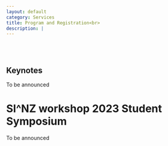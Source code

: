 ```yaml
---
layout: default
category: Services
title: Program and Registration<br>
description: |
---
```


<!--The registration is opened to everyone.
<br>
<br>
**Registration is now open!**: <br> <br> <a href="https://www.eventbrite.co.nz/e/the-1st-sinz-international-workshop-on-software-engineering-tickets-583996317707" class="btn btn-warning btn-lg">REGISTER</a>
<br>
<br>
**Price:**
<br>
<br>
NZD$ 150.00
<br>
<br>
NZD$ 60.00 (student fee)
<br>
<br>
Registration includes reception (drinks and canapes) and lunch on May 22 and social event on May 23 (Restaurant Bivacco, 115 Customs Street West, Auckland CBD).
<br>
<br>
Registration closes on May 14 2023.
<br>
<br>
If you need a formal invitation letter (for example, for visa purposes) please email Valerio Terragni at: <a href="mailto:v.terragni@auckland.ac.nz">v.terragni@auckland.ac.nz</a>->
Registration details coming soon.
<br>
<br>

# Program

To be announced
<!--## DAY 1 (May 22) Talks and Keynotes <br>

<style type="text/css">
.tg  {border:none;border-collapse:collapse;border-color:#ccc;border-spacing:0;}
.tg td{background-color:#fff;border-color:#ccc;border-style:solid;border-width:0px;color:#333;
  font-family:Arial, sans-serif;font-size:14px;overflow:hidden;padding:10px 5px;word-break:normal;}
.tg th{background-color:#f0f0f0;border-color:#ccc;border-style:solid;border-width:0px;color:#333;
  font-family:Arial, sans-serif;font-size:14px;font-weight:normal;overflow:hidden;padding:10px 5px;word-break:normal;}
.tg .tg-1wig{font-weight:bold;text-align:left;vertical-align:top}
.tg .tg-buh4{background-color:#f9f9f9;text-align:left;vertical-align:top}
.tg .tg-fymr{border-color:inherit;font-weight:bold;text-align:left;vertical-align:top}
.tg .tg-btxf{background-color:#f9f9f9;border-color:inherit;text-align:left;vertical-align:top}
.tg .tg-0pky{border-color:inherit;text-align:left;vertical-align:top}
</style>
<table class="tg">
<thead>
  <tr>
    <th class="tg-fymr">Time</th>
    <th class="tg-fymr">Event</th>
    <th class="tg-1wig">Location</th>
  </tr>
</thead>
<tbody>
  <tr>
    <td class="tg-btxf">9:00 - 9:30</td>
    <td class="tg-btxf">Registration</td>
    <td class="tg-buh4" rowspan="11">Room: Conference Centre / 423-340<br>Conference Centre Building (City Campus), University of Auckland<br>22 Symonds Street, Auckland CBD, Auckland 1010, NZ</td>
  </tr>
    <tr>
    <td class="tg-0pky">9:30-09:35</td>
    <td class="tg-0pky">Opening</td>
  </tr>
  <tr>
    <td class="tg-0pky">9:35-10:35</td>
    <td class="tg-0pky">Keynote 1: Prof. Mauro Pezzè, Future Challenges in Software Testing</td>
  </tr>
  <tr>
    <td class="tg-0pky">10:35-11:00</td>
    <td class="tg-0pky">morning tea</td>
  </tr>
  <tr>
    <td class="tg-btxf">11:00-11:30</td>
    <td class="tg-btxf">Presentation</td>
  </tr>
  <tr>
    <td class="tg-btxf">11:30-12:00</td>
    <td class="tg-btxf">Presentation</td>
  </tr>
  <tr>
    <td class="tg-btxf">12:00-12:30</td>
    <td class="tg-btxf">Presentation</td>
  </tr>
  <tr>
    <td class="tg-btxf">12:30-13:00</td>
    <td class="tg-btxf">Presentation</td>
  </tr>
  <tr>
    <td class="tg-0pky">13:00-14:30</td>
    <td class="tg-0pky">Lunch</td>
  </tr>
  <tr>
    <td class="tg-buh4">14:30-15:30</td>
    <td class="tg-buh4">Keynote 2: Dr. Panos Patros, The Raygun Approach to AI-Enabled Software Performance Engineering</td>
  </tr>
  <tr>
    <td class="tg-0pky">15:30-16:45</td>
    <td class="tg-0pky">Panel Discussion</td>
  </tr>
  <tr>
    <td class="tg-btxf">17:00-18:00</td>
    <td class="tg-btxf">Cocktail reception</td>
    <td class="tg-buh4">Engineering Foyer, Level 4<br>Faculty of Engineering (City Campus), University of Auckland<br>20 Symonds Street, Auckland CBD, Auckland 1010, NZ</td>
  </tr>
</tbody>
</table>

<br>
<br>

## DAY 2 (May 23) Student Symposium and Social Events <br>

<br>
Social Events      
City tour: from 10 AM  
Lunch: 1PM - 4PM  (Lunch @ Bivacco (115 Customs Street West, Auckland CBD))  
<br>
<br>

<style type="text/css">
.tg  {border:none;border-collapse:collapse;border-color:#ccc;border-spacing:0;}
.tg td{background-color:#fff;border-color:#ccc;border-style:solid;border-width:0px;color:#333;
  font-family:Arial, sans-serif;font-size:14px;overflow:hidden;padding:10px 5px;word-break:normal;}
.tg th{background-color:#f0f0f0;border-color:#ccc;border-style:solid;border-width:0px;color:#333;
  font-family:Arial, sans-serif;font-size:14px;font-weight:normal;overflow:hidden;padding:10px 5px;word-break:normal;}
.tg .tg-1wig{font-weight:bold;text-align:left;vertical-align:top}
.tg .tg-buh4{background-color:#f9f9f9;text-align:left;vertical-align:top}
.tg .tg-fymr{border-color:inherit;font-weight:bold;text-align:left;vertical-align:top}
.tg .tg-btxf{background-color:#f9f9f9;border-color:inherit;text-align:left;vertical-align:top}
.tg .tg-0pky{border-color:inherit;text-align:left;vertical-align:top}
</style>
<table class="tg">
<thead>
  <tr>
    <th class="tg-fymr">Time</th>
    <th class="tg-fymr">Event</th>
    <th class="tg-1wig">Location</th>
  </tr>
</thead>
<tbody>
  <tr>
    <td class="tg-btxf">10:00-10:05</td>
    <td class="tg-btxf">Welcoming and Opening - Amjed Tahir</td>
    <td class="tg-buh4" rowspan="8">Room: University of Auckland, Building 405 (5 Grafton Road), 6th floor, Room 662, Auckland 1010, NZ</td>
    </tr>>
  <tr>
    <td class="tg-0pky">10:05-10:30</td>
    <td class="tg-0pky">Keynote by Matthias Galster</td>
  </tr>
  <tr>
    <td class="tg-0pky">10:30-10:50</td>
    <td class="tg-0pky">Quantifying Veracity Requirements Technical Debt in the Context of New Zealand's Organic Products Supply Chain - Judith Perera</td>
  </tr>
  <tr>
    <td class="tg-btxf">10:50-11:10</td>
    <td class="tg-btxf">Understanding User Feedback in Software Forums for Requirements Elicitation - Hechen Wang</td>
  </tr>
  <tr>
    <td class="tg-btxf">11:10-11:20</td>
    <td class="tg-btxf">Break</td>
  </tr>
  <tr>
    <td class="tg-btxf">11:20-11:40</td>
    <td class="tg-btxf">Identifying and Mitigating Flaky Tests in JavaScript - Negar Hashemi</td>
  </tr>
  <tr>
    <td class="tg-btxf">11:40-12:00</td>
    <td class="tg-btxf">Breaking Changes and its Effect on Client Projects - Dhanushka Jayasuriya</td>
  </tr>
  <tr>
    <td class="tg-0pky">12:00-12:30</td>
    <td class="tg-0pky">Open Discussion and Q&A with the Panel</td>
  </tr>
  <tr>
    <td class="tg-buh4">13:00-16:00</td>
    <td class="tg-buh4">Lunch </td>
    <td class="tg-buh4"> Bivacco (115 Customs Street West, Auckland CBD)</td>
  </tr>
</tbody>
</table>-->
<br>
<br>

## Keynotes

<!--![](../img/mauro-pezze.jpeg)

[Prof. Mauro Pezzè](https://search.usi.ch/en/people/4fcdc3b7f6e5a58050ee5b3a2b530ad6/pezze-mauro), USI Università della Svizzera Italiana and Constructor institute in Schaffhausen (Switzerland)

**Title:** Future Challenges in Software Testing

**Abstract:** Software is dramatically changing. Current and future software systems rapidly evolve, adapt to new and emerging environment conditions, and behave autonomously. The fast growth of systems with AI and machine learning engines will spread across many domains, and be a common feature of most software systems. Classic testing cannot adequately address evolving, adapting, autonomous behavior of contemporary and future software systems. At the same time to recent extraordinary progresses in machine learning and natural language processing open enormous opportunities to define new testing approaches.
<br>
In this talk, I will discuss the challenges of testing future software systems, the opportunities of machine learning and natural language processing to define new testing approaches, and the role of testing in self-healing systems. I will discuss advantages, limitations, and benefits of combining classic with field testing in a seamlessly integrated context, I will present the state of the art in exploiting machine learning and natural language processing to test future software systems, and I will discuss the interplay of fully automated testing and self-healing approaches.

**Bio:** Mauro Pezzè is Professor of Software Engineering at USI Università della Svizzera Italiana and Constructor institute in Schaffhausen (Switzerland). He leads the joint USI-Constructor STAR, Software Testing and Analysis Research, laboratory. Dr. Pezzè serves as editor in chief of ACM Transactions on Software Engineering and Methodologies. He served as associate editor of IEEE Transactions on Software Engineering, ACM Transactions on Software Engineering and Methodologies, and the journal on Software Testing, Verification and Reliability (STVR). He served as general and program chair of the ACM International Symposium on Software Testing and Analysis (ISSTA), and program co-chair of the International Conference on Software Engineering (ICSE). He is the co-author of over 180 papers published in international journals and in the proceedings of international conferences, and of the influential book, Software Testing and Analysis, Process, Principles and Techniques.

---

![](../img/panos.jpeg)

[Panos Patros, PhD](https://twitter.com/PanosPatros), Principal Engineer, [Raygun Performance Monitoring](https://raygun.com/)

**Title:** The Raygun Approach to AI-Enabled Software Performance Engineering

**Abstract:** What does the future hold for AI-assisted and AI-enabled software performance engineering? Find out from Raygun, an NZ-grown company competing globally in the software performance space! This talk will emphasize the importance of performance for the end-user experience and showcase tools like Crash Reporting, Real User Monitoring, and Application Performance Monitoring. Hear how Raygun has innovated to serve huge clients on a global scale, including handling the performance monitoring of HBO's Game of Thrones finale. Inspired by recent innovations in AI language models, learn about Raygun's emerging approach to self-evolving software engineering and how our new API can be integrated with other tools, including AI. This discussion aims to spark constructive debate on what should be included or expanded upon in computer science and software engineering degrees, while seeding R&D directions and collaborations in the performance engineering space.

**Bio:** Dr. Panos Patros, CPEng is an expert in performance engineering and a software engineer with two decades of experience in both academia and industry. He is currently a Principal Engineer with Raygun Performance Monitoring in New Zealand and an Adjunct Professor in Computer Science with the University of New Brunswick in Canada. At Raygun, Panos leads the providers/profilers/tracers team and prototypes novel performance tools and methods to expand the company's range.
Dr. Patros earned his PhD in Computer Science from the University of New Brunswick, where he conducted research and development on performance engineering in language runtimes, platform clouds and embedded systems. His work has been widely published in peer-reviewed academic papers, with over 50 publications to his name. Panos has also authored three software patents with IBM. His contributions to the field have been recognized with numerous awards and honors, including IBM Project of the Year in 2016.-->
To be announced

# SI^NZ workshop 2023 Student Symposium

To be announced

<!--### Call for Submissions

The Student Symposium aims to provide a helpful and stimulating forum for current postgraduate students (PhD and Masters) to present and discuss their research proposals and early research results. Experienced members of the SI^NZ community will serve as advisers to provide constructive feedback on the research proposals. Participants must be current postgraduate research students, preferably those who have identified their research topic and progressed on initial results. However, other students are also welcome to attend.
Students must submit a two-page, single-authored abstract (see the submission format below). The submission should include the following elements: the research problem and motivation, background and related work, approach and novelty, results (if any), and contributions. The review process is not anonymous - there is no need to anonymise the submission.
A panel of experts will review the submissions and select the students to participate in the Students' Symposium. Students of accepted submissions will: 1) present their research to the panel (and other students) during the symposium and 2) participate in the poster session (posters will be displayed for the duration of the two-day workshop).
The abstract will not be published.

**Important dates**

**Submission: April 15th, 2023**

**Notifications: April 29th, 2023**

**Submission**
<br>
Please submit your papers via EasyChair using the following link: [https://easychair.org/my/conference?conf=sinzworkshop2023](https://easychair.org/my/conference?conf=sinzworkshop2023)-->
<br>
<br>
<!--All submissions should use the official ACM Primary Article Template [https://www.acm.org/publications/proceedings-template](https://www.acm.org/publications/proceedings-template).-->
<br>
